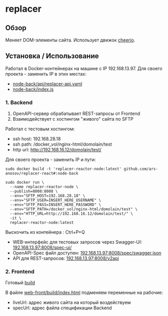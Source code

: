 # replacer


## Обзор
Меняет DOM-элементы сайта. Использует движок [cheerio](https://github.com/cheeriojs/cheerio).


## Установка / Использование
Работал в Docker-контейнерах на машине с IP 192.168.13.97.
Для своего проекта - заменить IP в этих местах:
- [node-back/api/replacer-api.yaml](https://github.com/ars-anosov/replacer-react/blob/master/node-back/api/replacer-api.yaml)
- [node-back/index.js](https://github.com/ars-anosov/replacer-react/blob/master/node-back/index.js)

### 1. Backend
1. OpenAPI-сервер обрабатывает REST-запросы от Frontend
2. Взаимодействует с хостингом "живого" сайта по SFTP

Работал с тестовым хостингом:
- ssh host: 192.168.28.18
- ssh path: /docker_vol/nginx-html/domolain/test
- http url: http://192.168.16.12/domolain/test/

Для своего проекта - заменить IP и пути:
```
sudo docker build -t 'replacer-reactor-node:latest' github.com/ars-anosov/replacer-react#:node-back

sudo docker run \
  --name replacer-reactor-node \
  --publish=8008:8008 \
  --env="SFTP_HOST=192.168.28.18" \
  --env="SFTP_USER=INSERT_HERE_USERNAME" \
  --env="SFTP_PASS=INSERT_HERE_PASSWORD" \
  --env="SFTP_PATH=/docker_vol/nginx-html/domolain/test" \
  --env="HTTP_URL=http://192.168.16.12/domolain/test/" \
  -it \
  replacer-reactor-node:latest
```
Выскочить из контейнера : Ctrl+P+Q

- WEB-интерфейс для тестовых запросов через Swagger-UI: [192.168.13.97:8008/spec-ui/](http://192.168.13.97:8008/spec-ui/)
- OpenAPI-Spec файл доступен: [192.168.13.97:8008/spec/swagger.json](http://192.168.13.97:8008/spec/swagger.json)
- API для REST-запросов: [192.168.13.97:8008/v2api](http://192.168.13.97:8008/v2api/)

### 2. Frontend

Готовый [build](https://github.com/ars-anosov/replacer-react/blob/master/web-front/build/)

В файле [web-front/build/index.html](https://github.com/ars-anosov/replacer-react/blob/master/web-front/build/index.html) подменяем переменные на рабочие:
- liveUrl: адрес живого сайта на который воздействуем
- specUrl: адрес файла спецификации Backend